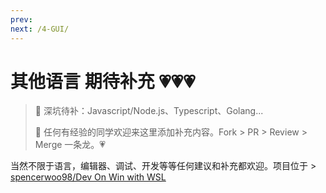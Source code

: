 ```yaml
---
prev:
next: /4-GUI/
---
```


# 其他语言 期待补充 💗💗💗

> 💨 深坑待补：Javascript/Node.js、Typescript、Golang...
> 
> 💨 任何有经验的同学欢迎来这里添加补充内容。Fork > PR > Review > Merge 一条龙。💗

当然不限于语言，编辑器、调试、开发等等任何建议和补充都欢迎。项目位于 > [spencerwoo98/Dev On Win with WSL](https://github.com/spencerwoo98/Dev-on-Windows-with-WSL)